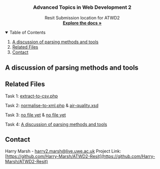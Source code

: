 <h3 align="center">Advanced Topics in Web Development 2</h3>

  <p align="center">
    Resit Submission location for ATWD2
    <br />
    <a href="https://github.com/Harry-Marsh/ATWD2-Resit"><strong>Explore the docs »</strong></a>
    <br />
  </p>
</p>

<!-- TABLE OF CONTENTS -->
<details open="open">
  <summary>Table of Contents</summary>
  <ol>
    <li>
      <a href="#a-discussion-of-parsing-methods-and-tools">A discussion of parsing methods and tools</a>
    </li>
    <li>
      <a href="#related-files">Related Files</a>
    </li>
    <li>
      <a href="#contact">Contact</a>
    </li>
  </ol>
</details>

<!-- A DISSCUSSION OF PARSING METHODS AND TOOLS -->
## A discussion of parsing methods and tools

<!-- RELATED FILES -->
## Related Files
Task 1:
<a href="https://github.com/Harry-Marsh/ATWD2-Resit/blob/main/extract-to-csv.php">extract-to-csv.php</a>
<br />

Task 2:
<a href="https://github.com/Harry-Marsh/ATWD2-Resit/blob/main/normalise-to-xml.php">normalise-to-xml.php</a>
 & 
<a href="https://github.com/Harry-Marsh/ATWD2-Resit/blob/main/air-quality.xsd">air-quality.xsd</a> 
<br />

Task 3:
<a href="https://github.com/Harry-Marsh/ATWD2-Resit/blob/main/normalise-to-xml.php">no file yet</a>
 & 
<a href="https://github.com/Harry-Marsh/ATWD2-Resit/blob/main/air-quality.xsd">no file yet</a> 
<br />

Task 4:
<a href="#a-discussion-of-parsing-methods-and-tools">A discussion of parsing methods and tools</a>
<br />

<!-- CONTACT -->
## Contact
Harry Marsh - harry2.marsh@live.uwe.ac.uk
Project Link: [https://github.com/Harry-Marsh/ATWD2-Resit](https://github.com/Harry-Marsh/ATWD2-Resit)
